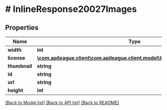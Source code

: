 # # InlineResponse20027Images

## Properties

Name | Type | Description | Notes
------------ | ------------- | ------------- | -------------
**width** | **int** |  | [optional]
**license** | [**\com.apileague.client\com.apileague.client.model\InlineResponse20027License**](InlineResponse20027License.md) |  | [optional]
**thumbnail** | **string** |  | [optional]
**id** | **string** |  | [optional]
**url** | **string** |  | [optional]
**height** | **int** |  | [optional]

[[Back to Model list]](../../README.md#models) [[Back to API list]](../../README.md#endpoints) [[Back to README]](../../README.md)
